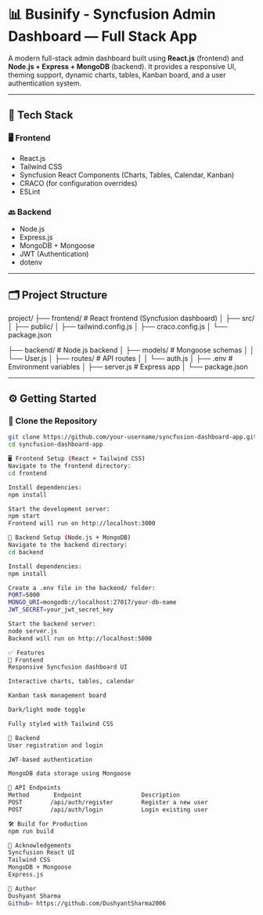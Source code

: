 # 📊 Businify - Syncfusion Admin Dashboard — Full Stack App

A modern full-stack admin dashboard built using **React.js** (frontend) and **Node.js + Express + MongoDB** (backend). It provides a responsive UI, theming support, dynamic charts, tables, Kanban board, and a user authentication system.

---

## 🔧 Tech Stack

### 🖥 Frontend
- React.js
- Tailwind CSS
- Syncfusion React Components (Charts, Tables, Calendar, Kanban)
- CRACO (for configuration overrides)
- ESLint

### 🔙 Backend
- Node.js
- Express.js
- MongoDB + Mongoose
- JWT (Authentication)
- dotenv

---

## 🗂 Project Structure

project/
├── frontend/ # React frontend (Syncfusion dashboard)
│ ├── src/
│ ├── public/
│ ├── tailwind.config.js
│ ├── craco.config.js
│ └── package.json

├── backend/ # Node.js backend
│ ├── models/ # Mongoose schemas
│ │ └── User.js
│ ├── routes/ # API routes
│ │ └── auth.js
│ ├── .env # Environment variables
│ ├── server.js # Express app
│ └── package.json

---

## ⚙️ Getting Started

### 📁 Clone the Repository

```bash
git clone https://github.com/your-username/syncfusion-dashboard-app.git
cd syncfusion-dashboard-app

🖥 Frontend Setup (React + Tailwind CSS)
Navigate to the frontend directory:
cd frontend

Install dependencies:
npm install

Start the development server:
npm start
Frontend will run on http://localhost:3000

🔧 Backend Setup (Node.js + MongoDB)
Navigate to the backend directory:
cd backend

Install dependencies:
npm install

Create a .env file in the backend/ folder:
PORT=5000
MONGO_URI=mongodb://localhost:27017/your-db-name
JWT_SECRET=your_jwt_secret_key

Start the backend server:
node server.js
Backend will run on http://localhost:5000

✅ Features
🔹 Frontend
Responsive Syncfusion dashboard UI

Interactive charts, tables, calendar

Kanban task management board

Dark/light mode toggle

Fully styled with Tailwind CSS

🔹 Backend
User registration and login

JWT-based authentication

MongoDB data storage using Mongoose

🧪 API Endpoints
Method	     Endpoint	              Description
POST	    /api/auth/register	      Register a new user
POST	    /api/auth/login	          Login existing user

🛠 Build for Production
npm run build

🙌 Acknowledgements
Syncfusion React UI
Tailwind CSS
MongoDB + Mongoose
Express.js

👤 Author
Dushyant Sharma
Github= https://github.com/DushyantSharma2006